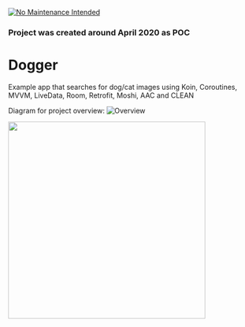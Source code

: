 [![No Maintenance Intended](http://unmaintained.tech/badge.svg)](http://unmaintained.tech/)

### Project was created around April 2020 as POC

# Dogger
Example app that searches for dog/cat images using Koin, Coroutines, MVVM, LiveData, Room, Retrofit, Moshi, AAC and CLEAN

Diagram for project overview:
![Overview](https://i.imgur.com/RpC5oLH.png)

<img src="/2020-04-21 16.22.50.gif?raw=true" width="400px">
